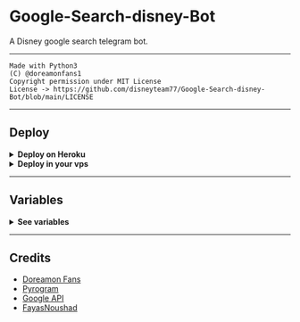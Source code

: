# Google-Search-disney-Bot

A Disney google search telegram bot.

---

```
Made with Python3
(C) @doreamonfans1
Copyright permission under MIT License
License -> https://github.com/disneyteam77/Google-Search-disney-Bot/blob/main/LICENSE
```

---

## Deploy 

<details>
  <summary><b>Deploy on Heroku</b></summary>
<br/>

<p align="left">
  <a href="https://heroku.com/deploy?template=https://github.com/disneyteam77/Google-Search-disney-Bot/tree/main">
     <img height="30px" src="https://img.shields.io/badge/Deploy%20To%20Heroku-blueviolet?style=for-the-badge&logo=heroku">
  </a>
</p>

</details>

<details>
  <summary><b>Deploy in your vps</b></summary>
<br/>

```sh
git clone https://github.com/disneyteam77/Google-Search-disney-Bot/tree/main
cd Google-Search-Bot
pip3 install -r requirements.txt
# <Create Variables appropriately>
python3 main.py
```

</details>

---

## Variables

<details>
  <summary><b>See variables</b></summary>
<br/>

- `API_HASH` Your API Hash from my.telegram.org
- `API_ID` Your API ID from my.telegram.org
- `BOT_TOKEN` Your bot token from @BotFather

</details>

---

## Credits

- [Doreamon Fans](https://t.me/doreamonfans1)
- [Pyrogram](https://github.com/pyrogram/pyrogram)
- [Google API](https://api.abirhasan.wtf/google)
- [FayasNoushad](https://t.me/thefayas)
